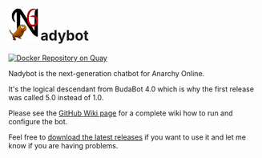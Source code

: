 # ![N](img/nadybot64.png)adybot #

[![Docker Repository on Quay](https://quay.io/repository/nadyita/nadybot/status "Docker Repository on Quay")](https://quay.io/repository/nadyita/nadybot)

Nadybot is the next-generation chatbot for Anarchy Online.

It's the logical descendant from BudaBot 4.0 which is why the first release was called 5.0 instead of 1.0.

Please see the [GitHub Wiki page](https://github.com/Nadybot/Nadybot/wiki) for a complete wiki how to run and configure the bot.

Feel free to [download the latest releases](https://github.com/Nadybot/Nadybot/releases/latest) if you want to use it and let me know if you are having problems.